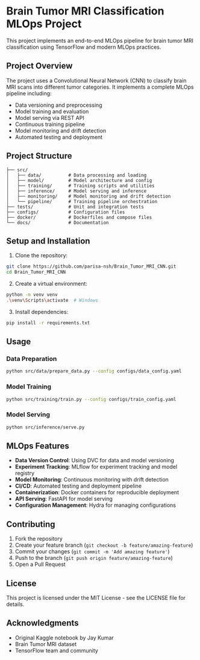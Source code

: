 # Brain Tumor MRI Classification MLOps Project

This project implements an end-to-end MLOps pipeline for brain tumor MRI classification using TensorFlow and modern MLOps practices.

## Project Overview

The project uses a Convolutional Neural Network (CNN) to classify brain MRI scans into different tumor categories. It implements a complete MLOps pipeline including:

- Data versioning and preprocessing
- Model training and evaluation
- Model serving via REST API
- Continuous training pipeline
- Model monitoring and drift detection
- Automated testing and deployment

## Project Structure

```
├── src/
│   ├── data/          # Data processing and loading
│   ├── model/         # Model architecture and config
│   ├── training/      # Training scripts and utilities
│   ├── inference/     # Model serving and inference
│   ├── monitoring/    # Model monitoring and drift detection
│   └── pipeline/      # Training pipeline orchestration
├── tests/             # Unit and integration tests
├── configs/           # Configuration files
├── docker/            # Dockerfiles and compose files
└── docs/              # Documentation
```

## Setup and Installation

1. Clone the repository:
```bash
git clone https://github.com/parisa-nsh/Brain_Tumor_MRI_CNN.git
cd Brain_Tumor_MRI_CNN
```

2. Create a virtual environment:
```bash
python -m venv venv
.\venv\Scripts\activate  # Windows
```

3. Install dependencies:
```bash
pip install -r requirements.txt
```

## Usage

### Data Preparation
```bash
python src/data/prepare_data.py --config configs/data_config.yaml
```

### Model Training
```bash
python src/training/train.py --config configs/train_config.yaml
```

### Model Serving
```bash
python src/inference/serve.py
```

## MLOps Features

- **Data Version Control**: Using DVC for data and model versioning
- **Experiment Tracking**: MLflow for experiment tracking and model registry
- **Model Monitoring**: Continuous monitoring with drift detection
- **CI/CD**: Automated testing and deployment pipeline
- **Containerization**: Docker containers for reproducible deployment
- **API Serving**: FastAPI for model serving
- **Configuration Management**: Hydra for managing configurations

## Contributing

1. Fork the repository
2. Create your feature branch (`git checkout -b feature/amazing-feature`)
3. Commit your changes (`git commit -m 'Add amazing feature'`)
4. Push to the branch (`git push origin feature/amazing-feature`)
5. Open a Pull Request

## License

This project is licensed under the MIT License - see the LICENSE file for details.

## Acknowledgments

- Original Kaggle notebook by Jay Kumar
- Brain Tumor MRI dataset
- TensorFlow team and community
